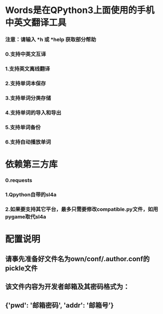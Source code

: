 # Words是在QPython3上面使用的手机中英文翻译工具

### 注意：请输入 *h 或 *help 获取部分帮助


### 0.支持中英文互译

### 1.支持英文离线翻译

### 2.支持单词本保存

### 3.支持单词分类存储

### 4.支持单词的导入和导出

### 5.支持单词备份

### 6.支持自动播放单词




# 依赖第三方库

### 0.requests

### 1.Qpython自带的sl4a

### 2.如果要支持其它平台，最多只需要修改compatible.py文件，如用pygame取代sl4a




# 配置说明

## 请事先准备好文件名为own/conf/.author.conf的pickle文件
## 该文件内容为开发者邮箱及其密码格式为：
## {'pwd': '邮箱密码', 'addr': '邮箱号'}

